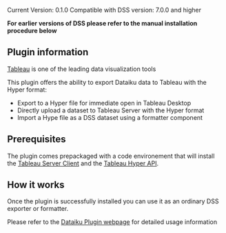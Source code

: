 Current Version: 0.1.0
Compatible with DSS version: 7.0.0 and higher

**For earlier versions of DSS please refer to the manual installation procedure below**

## Plugin information

[Tableau](https://tableau.com) is one of the leading data visualization tools

This plugin offers the ability to export Dataiku data to Tableau with the Hyper format:

* Export to a Hyper file for immediate open in Tableau Desktop
* Directly upload a dataset to Tableau Server with the Hyper format
* Import a Hype file as a DSS dataset using a formatter component

## Prerequisites

The plugin comes prepackaged with a code environement that will install the [Tableau Server Client](https://tableau.github.io/server-client-python/)
and the [Tableau Hyper API](https://help.tableau.com/current/api/hyper_api/en-us/index.html).

## How it works

Once the plugin is successfully installed you can use it as an ordinary DSS exporter or formatter.

Please refer to the [Dataiku Plugin webpage](https://www.dataiku.com/dss/plugins/info/tableau-hyper-extract.html) for detailed usage information